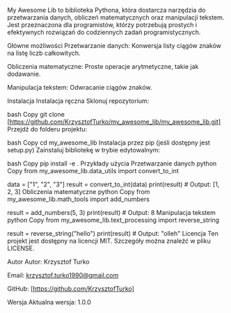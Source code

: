 


My Awesome Lib to biblioteka Pythona, która dostarcza narzędzia do przetwarzania danych, obliczeń matematycznych oraz manipulacji tekstem. Jest przeznaczona dla programistów, którzy potrzebują prostych i efektywnych rozwiązań do codziennych zadań programistycznych.

Główne możliwości
Przetwarzanie danych: Konwersja listy ciągów znaków na listę liczb całkowitych.

Obliczenia matematyczne: Proste operacje arytmetyczne, takie jak dodawanie.

Manipulacja tekstem: Odwracanie ciągów znaków.

Instalacja
Instalacja ręczna
Sklonuj repozytorium:

bash
Copy
git clone [https://github.com/KrzysztofTurko/my_awesome_lib/my_awesome_lib.git]
Przejdź do folderu projektu:

bash
Copy
cd my_awesome_lib
Instalacja przez pip (jeśli dostępny jest setup.py)
Zainstaluj bibliotekę w trybie edytowalnym:

bash
Copy
pip install -e .
Przykłady użycia
Przetwarzanie danych
python
Copy
from my_awesome_lib.data_utils import convert_to_int

data = ["1", "2", "3"]
result = convert_to_int(data)
print(result)  # Output: [1, 2, 3]
Obliczenia matematyczne
python
Copy
from my_awesome_lib.math_tools import add_numbers

result = add_numbers(5, 3)
print(result)  # Output: 8
Manipulacja tekstem
python
Copy
from my_awesome_lib.text_processing import reverse_string

result = reverse_string("hello")
print(result)  # Output: "olleh"
Licencja
Ten projekt jest dostępny na licencji MIT. Szczegóły można znaleźć w pliku LICENSE.

Autor
Autor: Krzysztof Turko

Email: krzysztof.turko1990@gmail.com

GitHub: [https://github.com/KrzysztofTurko]

Wersja
Aktualna wersja: 1.0.0

